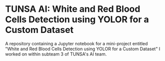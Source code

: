 # TUNSA AI: White and Red Blood Cells Detection using YOLOR for a Custom Dataset
A repository containing a Jupyter notebook for a mini-project entitled "White and Red Blood Cells Detection using YOLOR for a Custom Dataset" I worked on within subteam 3 of TUNSA's AI team.
